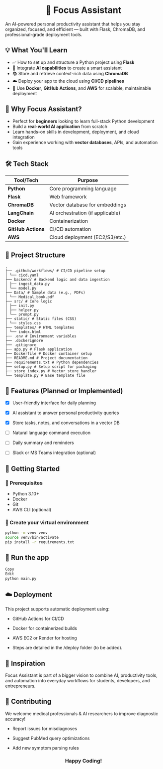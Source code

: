 <h1 align="center">🚀 Focus Assistant</h1>

An AI-powered personal productivity assistant that helps you stay organized, focused, and efficient — built with Flask, ChromaDB, and professional-grade deployment tools.


## 💡 What You'll Learn

- ✅ How to set up and structure a Python project using **Flask**
- 🧠 Integrate **AI capabilities** to create a smart assistant
- 📚 Store and retrieve context-rich data using **ChromaDB**
- ☁️ Deploy your app to the cloud using **CI/CD pipelines**
- 🐳 Use **Docker**, **GitHub Actions**, and **AWS** for scalable, maintainable deployment



## 📌 Why Focus Assistant?

- Perfect for **beginners** looking to learn full-stack Python development  
- Build a **real-world AI application** from scratch  
- Learn hands-on skills in development, deployment, and cloud integration  
- Gain experience working with **vector databases**, APIs, and automation tools



## 🛠️ Tech Stack

| Tool/Tech         | Purpose                         |
|-------------------|----------------------------------|
| **Python**        | Core programming language        |
| **Flask**         | Web framework                    |
| **ChromaDB**      | Vector database for embeddings   |
| **LangChain**     | AI orchestration (if applicable) |
| **Docker**        | Containerization                 |
| **GitHub Actions**| CI/CD automation                 |
| **AWS**           | Cloud deployment (EC2/S3/etc.)   |



## 📁 Project Structure 

    .
    ├── .github/workflows/ # CI/CD pipeline setup
    │ └── cicd.yaml
    ├── backend/ # Backend logic and data ingestion
    │ ├── ingest_data.py
    │ └── model.py
    ├── Data/ # Sample data (e.g., PDFs)
    │ └── Medical_book.pdf
    ├── src/ # Core logic
    │ ├── init.py
    │ ├── helper.py
    │ └── prompt.py
    ├── static/ # Static files (CSS)
    │ └── styles.css
    ├── templates/ # HTML templates
    │ └── index.html
    ├── .env # Environment variables
    ├── .dockerignore
    ├── .gitignore
    ├── app.py # Flask application
    ├── Dockerfile # Docker container setup
    ├── README.md # Project documentation
    ├── requirements.txt # Python dependencies
    ├── setup.py # Setup script for packaging
    ├── store_index.py # Vector store handler
    └── template.py # Base template file


## 🚧 Features (Planned or Implemented)

- [x] User-friendly interface for daily planning  
- [x] AI assistant to answer personal productivity queries  
- [x] Store tasks, notes, and conversations in a vector DB  
- [ ] Natural language command execution  
- [ ] Daily summary and reminders  
- [ ] Slack or MS Teams integration (optional)


## 🧪 Getting Started

### 🔧 Prerequisites
- Python 3.10+
- Docker
- Git
- AWS CLI (optional)

### 🐍 Create your virtual environment
```bash
python -m venv venv
source venv/bin/activate
pip install -r requirements.txt
```

## 🚀 Run the app
```bash
Copy
Edit
python main.py

```

## ☁️ Deployment
This project supports automatic deployment using:

 - GitHub Actions for CI/CD

 - Docker for containerized builds

 - AWS EC2 or Render for hosting

 - Steps are detailed in the /deploy folder (to be added).

## 🧠 Inspiration

Focus Assistant is part of a bigger vision to combine AI, productivity tools, and automation into everyday workflows for students, developers, and entrepreneurs.

## 🤝 Contributing
We welcome medical professionals & AI researchers to improve diagnostic accuracy!

 - Report issues for misdiagnoses

 - Suggest PubMed query optimizations

 - Add new symptom parsing rules

<h3 align="center">Happy Coding!</h3>

